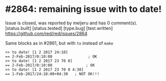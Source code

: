 
#2864: remaining issue with to date!
================================================================================
Issue is closed, was reported by meijeru and has 0 comment(s).
[status.built] [status.tested] [type.bug] [test.written]
<https://github.com/red/red/issues/2864>

Same blocks as in #2861, but with `to` instead of `make`
```
>> to date! [1 2 2017 24:10]
== 2-Feb-2017/0:10:00                ; OK
>> to date! [1 2 2017 23 70 0]
== 2-Feb-2017/0:10:00               ; OK
>> to date! [1 2 2017 23 70 0 4:30]
== 1-Feb-2017/24:10:00+04:30   ; NOT OK!!!
```



